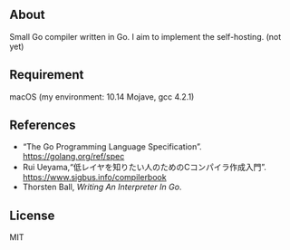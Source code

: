 ## About
Small Go compiler written in Go.
I aim to implement the self-hosting. (not yet)

## Requirement
macOS
(my environment: 10.14 Mojave, gcc 4.2.1)

## References
* “The Go Programming Language Specification”. <https://golang.org/ref/spec>
* Rui Ueyama,“低レイヤを知りたい人のためのCコンパイラ作成入門”. <https://www.sigbus.info/compilerbook>
* Thorsten Ball, *Writing An Interpreter In Go*.

## License
MIT
